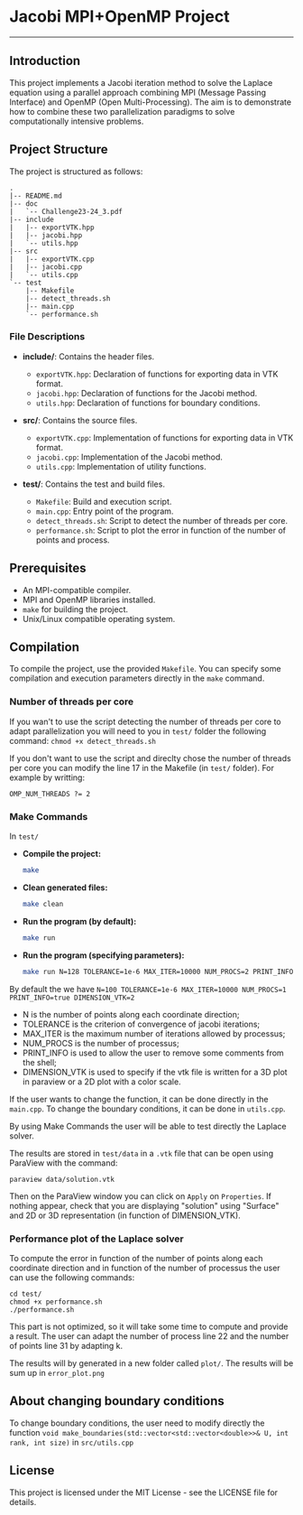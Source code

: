 # Jacobi MPI+OpenMP Project

---

## Introduction

This project implements a Jacobi iteration method to solve the Laplace equation using a parallel approach combining MPI (Message Passing Interface) and OpenMP (Open Multi-Processing). The aim is to demonstrate how to combine these two parallelization paradigms to solve computationally intensive problems.

## Project Structure

The project is structured as follows:

```
.
|-- README.md
|-- doc
|   `-- Challenge23-24_3.pdf
|-- include
|   |-- exportVTK.hpp
|   |-- jacobi.hpp
|   `-- utils.hpp
|-- src
|   |-- exportVTK.cpp
|   |-- jacobi.cpp
|   `-- utils.cpp
`-- test
    |-- Makefile
    |-- detect_threads.sh
    |-- main.cpp
    `-- performance.sh
```

### File Descriptions

- **include/**: Contains the header files.
  - `exportVTK.hpp`: Declaration of functions for exporting data in VTK format.
  - `jacobi.hpp`: Declaration of functions for the Jacobi method.
  - `utils.hpp`: Declaration of functions for boundary conditions.

- **src/**: Contains the source files.
  - `exportVTK.cpp`: Implementation of functions for exporting data in VTK format.
  - `jacobi.cpp`: Implementation of the Jacobi method.
  - `utils.cpp`: Implementation of utility functions.

- **test/**: Contains the test and build files.
  - `Makefile`: Build and execution script.
  - `main.cpp`: Entry point of the program.
  - `detect_threads.sh`: Script to detect the number of threads per core.
  - `performance.sh`: Script to plot the error in function of the number of points and process.

## Prerequisites

- An MPI-compatible compiler.
- MPI and OpenMP libraries installed.
- `make` for building the project.
- Unix/Linux compatible operating system.

## Compilation

To compile the project, use the provided `Makefile`. You can specify some compilation and execution parameters directly in the `make` command.

### Number of threads per core
If you wan't to use the script detecting the number of threads per core to adapt parallelization you will need to you in `test/` folder the following command:
```chmod +x detect_threads.sh```

If you don't want to use the script and direclty chose the number of threads per core you can modify the line 17 in the Makefile (in `test/` folder).
For example by writting:
```
OMP_NUM_THREADS ?= 2
```

### Make Commands

In `test/`

- **Compile the project:**
  ```sh
  make
  ```
- **Clean generated files:**
  ```sh
  make clean
  ```
- **Run the program (by default):**
  ```sh
  make run
  ```
- **Run the program (specifying parameters):**
  ```sh
  make run N=128 TOLERANCE=1e-6 MAX_ITER=10000 NUM_PROCS=2 PRINT_INFO=false DIMENSION_VTK=3
  ```

By default the we have `N=100 TOLERANCE=1e-6 MAX_ITER=10000 NUM_PROCS=1 PRINT_INFO=true DIMENSION_VTK=2`
- N is the number of points along each coordinate direction;
- TOLERANCE is the criterion of convergence of jacobi iterations;
- MAX_ITER is the maximum number of iterations allowed by processus;
- NUM_PROCS is the number of processus;
- PRINT_INFO is used to allow the user to remove some comments from the shell;
- DIMENSION_VTK is used to specify if the vtk file is written for a 3D plot in paraview or a 2D plot with a color scale.

If the user wants to change the function, it can be done directly in the `main.cpp`. To change the boundary conditions, it can be done in `utils.cpp`.

By using Make Commands the user will be able to test directly the Laplace solver.

The results are stored in `test/data` in a `.vtk` file that can be open using ParaView with the command:
```
paraview data/solution.vtk
```

Then on the ParaView window you can click on `Apply` on `Properties`. If nothing appear, check that you are displaying "solution" using "Surface" and 2D or 3D representation (in function of DIMENSION_VTK).

### Performance plot of the Laplace solver
To compute the error in function of the number of points along each coordinate direction and in function of the number of processus the user can use the following commands:

```
cd test/
chmod +x performance.sh
./performance.sh
```

This part is not optimized, so it will take some time to compute and provide a result. The user can adapt the number of process line 22 and the number of points line 31 by adapting k.

The results will by generated in a new folder called `plot/`. The results will be sum up in `error_plot.png`

## About changing boundary conditions
To change boundary conditions, the user need to modify directly the function `void make_boundaries(std::vector<std::vector<double>>& U, int rank, int size)` in `src/utils.cpp`

## License
This project is licensed under the MIT License - see the LICENSE file for details.